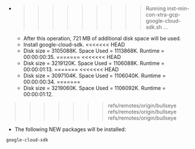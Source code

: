 * >>>>>>>>> Running inst-min-con-xtra-gcp-google-cloud-sdk.sh ...
  * After this operation, 721 MB of additional disk space will be used.
  * Install google-cloud-sdk.
<<<<<<< HEAD
  * Disk size = 3105088K. Space Used = 1113868K. Runtime = 00:00:00:35.
=======
<<<<<<< HEAD
  * Disk size = 3219120K. Space Used = 1106088K. Runtime = 00:00:01:13.
=======
<<<<<<< HEAD
  * Disk size = 3097104K. Space Used = 1106040K. Runtime = 00:00:00:34.
=======
  * Disk size = 3219060K. Space Used = 1106092K. Runtime = 00:00:01:12.
>>>>>>> refs/remotes/origin/bullseye
>>>>>>> refs/remotes/origin/bullseye
>>>>>>> refs/remotes/origin/bullseye
  * The following NEW packages will be installed:
  ```bash
google-cloud-sdk
  ```
